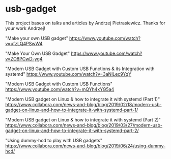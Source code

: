 # usb-gadget

This project bases on talks and articles by Andrzej Pietrasiewicz. Thanks for your work Andrzej!

 "Make your own USB gadget" https://www.youtube.com/watch?v=ufzLQ4PSwW4
 
 "Make Your Own USB Gadget" https://www.youtube.com/watch?v=ZO8PCwD-yg4
 
 "Modern USB Gadget with Custom USB Functions & its Integration with systemd" https://www.youtube.com/watch?v=3aNlLec9YqY
 
 "Modern USB Gadget with Custom USB Functions" https://www.youtube.com/watch?v=mQYh4xYG5a4
 
 "Modern USB gadget on Linux & how to integrate it with systemd (Part 1)" https://www.collabora.com/news-and-blog/blog/2019/02/18/modern-usb-gadget-on-linux-and-how-to-integrate-it-with-systemd-part-1/
 
 "Modern USB gadget on Linux & how to integrate it with systemd (Part 2)" https://www.collabora.com/news-and-blog/blog/2019/03/27/modern-usb-gadget-on-linux-and-how-to-integrate-it-with-systemd-part-2/
 
 "Using dummy-hcd to play with USB gadgets" https://www.collabora.com/news-and-blog/blog/2019/06/24/using-dummy-hcd/
